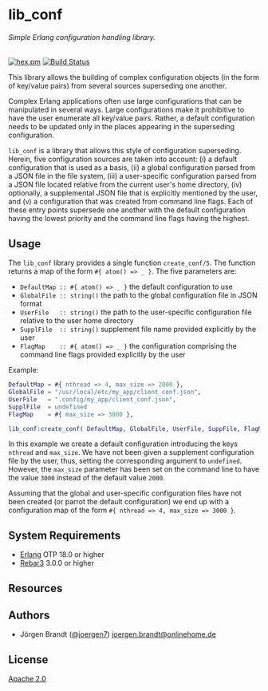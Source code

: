 # lib_conf
###### Simple Erlang configuration handling library.

[![hex.pm](https://img.shields.io/hexpm/v/lib_conf.svg?style=flat)](https://hex.pm/packages/lib_conf) [![Build Status](https://travis-ci.org/joergen7/lib_conf.svg?branch=master)](https://travis-ci.org/joergen7/lib_conf)

This library allows the building of complex configuration objects (in the form of key/value pairs) from several sources superseding one another.

Complex Erlang applications often use large configurations that can be manipulated in several ways. Large configurations make it prohibitive to have the user enumerate all key/value pairs. Rather, a default configuration needs to be updated only in the places appearing in the superseding configuration.

`lib_conf` is a library that allows this style of configuration superseding. Herein, five configuration sources are taken into account: (i) a default configuration that is used as a basis, (ii) a global configuration parsed from a JSON file in the file system, (iii) a user-specific configuration parsed from a JSON file located relative from the current user's home directory, (iv) optionally, a supplemental JSON file that is explicitly mentioned by the user, and (v) a configuration that was created from command line flags. Each of these entry points supersede one another with the default configuration having the lowest priority and the command line flags having the highest.

## Usage

The `lib_conf` library provides a single function `create_conf/5`. The function returns a map of the form `#{ atom() => _ }`. The five parameters are:

- `DefaultMap :: #{ atom() => _ }` the default configuration to use
- `GlobalFile :: string()` the path to the global configuration file in JSON format
- `UserFile   :: string()` the path to the user-specific configuration file relative to the user home directory
- `SupplFile  :: string()` supplement file name provided explicitly by the user
- `FlagMap    :: #{ atom() => _ }` the configuration comprising the command line flags provided explicitly by the user

Example:

```erlang
DefaultMap = #{ nthread => 4, max_size => 2000 },
GlobalFile = "/usr/local/etc/my_app/client_conf.json",
UserFile   = ".config/my_app/client_conf.json",
SupplFile  = undefined
FlagMap    = #{ max_size => 3000 },

lib_conf:create_conf( DefaultMap, GlobalFile, UserFile, SuppFile, FlagMap ).
```

In this example we create a default configuration introducing the keys `nthread` and `max_size`. We have not been given a supplement configuration file by the user, thus, setting the corresponding argument to `undefined`. However, the `max_size` parameter has been set on the command line to have the value `3000` instead of the default value `2000`.

Assuming that the global and user-specific configuration files have not been created (or parrot the default configuration) we end up with a configuration map of the form `#{ nthread => 4, max_size => 3000 }`.

## System Requirements

- [Erlang](http://www.erlang.org/) OTP 18.0 or higher
- [Rebar3](https://www.rebar3.org/) 3.0.0 or higher

## Resources

## Authors

- Jörgen Brandt ([@joergen7](https://github.com/joergen7/)) [joergen.brandt@onlinehome.de](mailto:joergen.brandt@onlinehome.de)

## License

[Apache 2.0](https://www.apache.org/licenses/LICENSE-2.0.html)